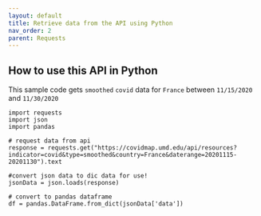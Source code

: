 ```yaml
---
layout: default
title: Retrieve data from the API using Python
nav_order: 2
parent: Requests
---
```


## How to use this API in Python

This sample code gets `smoothed` `covid` data for `France` between `11/15/2020` and `11/30/2020`
```
import requests
import json
import pandas

# request data from api
response = requests.get("https://covidmap.umd.edu/api/resources?indicator=covid&type=smoothed&country=France&daterange=20201115-20201130").text

#convert json data to dic data for use!
jsonData = json.loads(response)

# convert to pandas dataframe
df = pandas.DataFrame.from_dict(jsonData['data'])
```